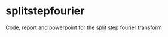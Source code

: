 splitstepfourier
================

Code, report and powerpoint for the split step fourier transform
